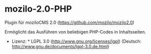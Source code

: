 mozilo-2.0-PHP
======================
Plugin für moziloCMS 2.0 (https://github.com/mozilo/mozilo2.0)

Ermöglicht das Ausführen von beliebigen PHP-Codes in Inhaltsseiten.

* Lizenz: 
      * LGPL 3.0 (http://www.gnu.org/licenses/lgpl) (Deutsch: http://www.gnu.de/documents/lgpl-3.0.de.html)
